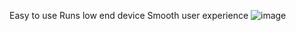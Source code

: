 Easy to use
Runs low end device
Smooth user experience
![image](https://user-images.githubusercontent.com/79713806/220541952-33b22e9b-a7a4-479f-9d91-b2687358d142.png)
